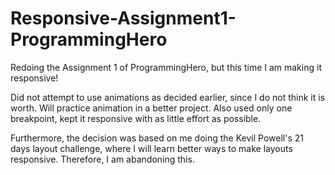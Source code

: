 # Responsive-Assignment1-ProgrammingHero

Redoing the Assignment 1 of ProgrammingHero, but this time I am making it responsive! 

Did not attempt to use animations as decided earlier, since I do not think it is worth. Will practice animation in a better project.
Also used only one breakpoint, kept it responsive with as little effort as possible.

Furthermore, the decision was based on me doing the Kevil Powell's 21 days layout challenge, where I will learn better ways to make layouts responsive. Therefore, I am abandoning this.
